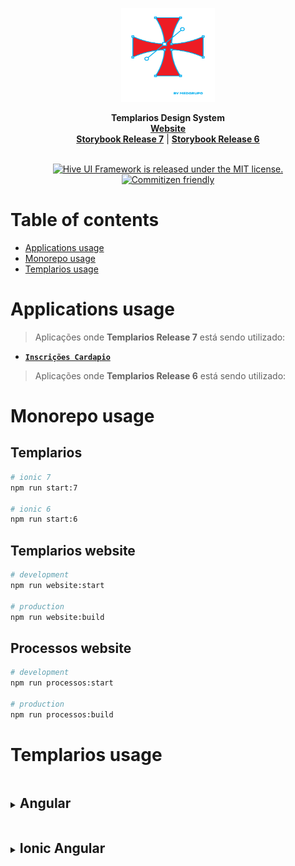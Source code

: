 <p align="center">
  <img src=".github/assets/templarios.svg?raw=true" alt="Templarios Design System logo" width="150" height="150">
</p>

<p align="center">
  <b>Templarios Design System</b>
  <br>
  <a href="http://desenv.ordomederi.com/templarios/"><strong>Website</strong></a>
  <br>
  <a href="http://desenv.ordomederi.com/templarios-7/"><strong>Storybook Release 7</strong></a> |
  <a href="http://desenv.ordomederi.com/templarios-6/"><strong>Storybook Release 6</strong></a>
  <br>
  <br>
</p>

<p align="center">
  <a href="https://github.com/alexbjr369/test-2/blob/main/LICENSE">
    <img src="https://img.shields.io/badge/license-MIT-blue.svg" alt="Hive UI Framework is released under the MIT license." />
  </a>
  <a href="http://commitizen.github.io/cz-cli/">
    <img src="https://img.shields.io/badge/commitizen-friendly-brightgreen.svg" alt="Commitizen friendly" />
  </a>
</p>

# Table of contents

- [Applications usage](#templarios-usage)
- [Monorepo usage](#monorepo-usage)
- [Templarios usage](#templarios-usage)

# Applications usage

> Aplicações onde **Templarios Release 7** está sendo utilizado:

- **[`Inscrições Cardapio`](https://github.com/MEDGRUPOGIT/site-inscricoes-cardapio)**

> Aplicações onde **Templarios Release 6** está sendo utilizado:

# Monorepo usage

## Templarios

```bash
# ionic 7
npm run start:7

# ionic 6
npm run start:6
```

## Templarios website

```bash
# development
npm run website:start

# production
npm run website:build
```

## Processos website

```bash
# development
npm run processos:start

# production
npm run processos:build
```

# Templarios usage

<details>
<summary><h2 style="display:inline-block; width: calc(100% - 15px)">Angular</h2></summary>

### || Installation

```bash
npm i templarios@github:MEDGRUPOGIT/templarios.git#1.0.0
```

#### || Release 7

```bash
npm install @ionic/core@latest @ionic/angular@latest
```

#### || Release 6

```bash
npm install @ionic/core@v6-lts @ionic/angular@v6-lts
```

### || Configuration

```ts
// src/main.ts

import { defineCustomElements } from 'templarios/release-{7,6}/core/loader';
defineCustomElements();
```

```scss
// src/styles.scss

/* ionic */
@import '@ionic/angular/css/core.css';
@import '@ionic/angular/css/normalize.css';
@import '@ionic/angular/css/structure.css';
@import '@ionic/angular/css/typography.css';
@import '@ionic/angular/css/display.css';
@import '@ionic/angular/css/padding.css';
@import '@ionic/angular/css/float-elements.css';
@import '@ionic/angular/css/text-alignment.css';
@import '@ionic/angular/css/text-transformation.css';
@import '@ionic/angular/css/flex-utils.css';

/* templarios */
@import 'templarios/release-{7,6}/angular/styles/css/templarios.css';
```

```ts
// src/app/app.module.ts

import { CUSTOM_ELEMENTS_SCHEMA } from '@angular/core';
import { TemplariosModule } from 'templarios/release-{7,6}/angular';
import { RouteReuseStrategy } from '@angular/router';
import { IonicModule, IonicRouteStrategy } from '@ionic/angular';

@NgModule({
  schemas: [CUSTOM_ELEMENTS_SCHEMA],
  imports: [IonicModule.forRoot(), TemplariosModule],
  providers: [{ provide: RouteReuseStrategy, useClass: IonicRouteStrategy }],
})
export class AppModule {}
```

```json
// tsconfig.json

{
  "compilerOptions": {
    "types": [
      "./node_modules/templarios/release-{7,6}/core/dist/types/interfaces.d.ts"
    ]
  }
}
```

```json
// angular.json

{
  "projects": {
    "app-angular": {
      "architect": {
        "build": {
          "options": {
            "assets": [
              {
                "glob": "**/*.svg",
                "input": "node_modules/templarios/release-{7,6}/angular/assets",
                "output": "./assets"
              }
            ],
            "stylePreprocessorOptions": {
              "includePaths": ["node_modules"]
            }
          }
        },
        "test": {
          "options": {
            "assets": [
              {
                "glob": "**/*.svg",
                "input": "node_modules/templarios/release-{7,6}/angular/assets",
                "output": "./assets"
              }
            ]
          }
        }
      }
    }
  }
}
```

</details>

<details>
<summary><h2 style="display:inline-block; width: calc(100% - 15px)">Ionic Angular</h2></summary>

### || Installation

```bash
npm i templarios@github:MEDGRUPOGIT/templarios.git#1.0.0
```

#### || Release 7

```bash
npm uninstall @ionic/core @ionic/angular
```

```bash
npm install @ionic/core@latest @ionic/angular@latest
```

#### || Release 6

```bash
npm uninstall @ionic/core @ionic/angular
```

```bash
npm install @ionic/core@v6-lts @ionic/angular@v6-lts
```

### || Configuration

```ts
// src/main.ts

import { defineCustomElements } from 'templarios/release-{7,6}/core/loader';
defineCustomElements();
```

```scss
// src/global.scss

/* templarios */
@import 'templarios/release-{7,6}/angular/styles/css/templarios.css';
```

```ts
// src/app/app.module.ts

import { CUSTOM_ELEMENTS_SCHEMA } from '@angular/core';
import { TemplariosModule } from 'templarios/release-{7,6}/angular';

@NgModule({
  schemas: [CUSTOM_ELEMENTS_SCHEMA],
  imports: [TemplariosModule],
})
export class AppModule {}
```

```json
// tsconfig.json

{
  "compilerOptions": {
    "types": [
      "./node_modules/templarios/release-{7,6}/core/dist/types/interfaces.d.ts"
    ]
  }
}
```

```json
// angular.json

{
  "projects": {
    "app-angular": {
      "architect": {
        "build": {
          "options": {
            "assets": [
              {
                "glob": "**/*.svg",
                "input": "node_modules/templarios/release-{7,6}/angular/assets",
                "output": "./assets"
              }
            ],
            "stylePreprocessorOptions": {
              "includePaths": ["node_modules"]
            }
          }
        },
        "test": {
          "options": {
            "assets": [
              {
                "glob": "**/*.svg",
                "input": "node_modules/templarios/release-{7,6}/angular/assets",
                "output": "./assets"
              }
            ]
          }
        }
      }
    }
  }
}
```

</details>

</details>
